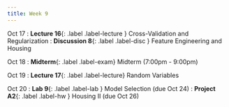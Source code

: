 ```yaml
---
title: Week 9
---
```


Oct 17
: **Lecture 16**{: .label .label-lecture } Cross-Validation and Regularization
: **Discussion 8**{: .label .label-disc } Feature Engineering and Housing

Oct 18
: **Midterm**{: .label .label-exam} Midterm (7:00pm - 9:00pm)

Oct 19
: **Lecture 17**{: .label .label-lecture} Random Variables

Oct 20
: **Lab 9**{: .label .label-lab } Model Selection (due Oct 24)
: **Project A2**{: .label .label-hw } Housing II (due Oct 26)
